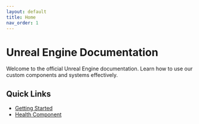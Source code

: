 ```yaml
---
layout: default
title: Home
nav_order: 1
---
```


# Unreal Engine Documentation

Welcome to the official Unreal Engine documentation. Learn how to use our custom components and systems effectively.

## Quick Links
- [Getting Started](docs/getting-started)
- [Health Component](docs/health-component)
